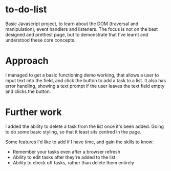 # to-do-list
Basic Javascript project, to learn about the DOM (traversal and manipulation), event handlers and listeners.
The focus is not on the best designed and prettiest page, but to demonstrate that I've learnt and understood these core concepts.

# Approach
I managed to get a basic functioning demo working, that allows a user to input text into the field, and click the button to add a task to a list. It also has error handling, showing a text prompt if the user leaves the text field empty and clicks the button.

# Further work
I added the ability to delete a task from the list once it's been added.
Going to do some basic styling, so that it least sits centred in the page.

Some features I'd like to add if I have time, and gain the skills to know:
- Remember your tasks even after a browser refresh
- Ability to edit tasks after they're added to the list
- Ability to check off tasks, rather than delete them entirely

